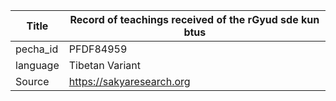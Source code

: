 |Title | Record of teachings received of the rGyud sde kun btus 
| --- | --- 
|pecha_id | PFDF84959
|language | Tibetan Variant
|Source | https://sakyaresearch.org